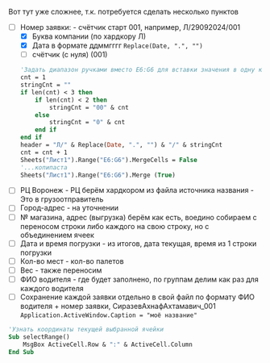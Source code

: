 Вот тут уже сложнее, т.к. потребуется сделать несколько пунктов
- [ ] Номер заявки: - счётчик старт 001, например, Л/29092024/001
	- [x] Буква компании (по хардкору Л)
	- [x] Дата в формате ддммгггг `Replace(Date, ".", "")`
	- [ ] счётчик (с нуля) (001)
	``` vb
	'Задать диапазон ручками вместо E6:G6 для вставки значения в одну колонку, а после обратно объединить
	cnt = 1
	stringCnt = ""
	if len(cnt) < 3 then
		if len(cnt) < 2 then
			stringCnt = "00" & cnt
		else
			stringCnt = "0" & cnt
		end if
	end if
	header = "Л/" & Replace(Date, ".", "") & "/" & stringCnt
	cnt = cnt + 1
	Sheets("Лист1").Range("E6:G6").MergeCells = False
	'...копипаста
	Sheets("Лист1").Range("E6:G6").Merge (True)
	```
- [ ] РЦ Воронеж - РЦ берём хардкором из файла источника названия - Это в грузоотправитель
- [ ] Город-адрес - на уточнении
- [ ] № магазина, адрес (выгрузка) берём как есть, воедино собираем с переносом строки либо каждого на свою строку, но с объединением ячеек
- [ ] Дата и время погрузки - из итогов, дата текущая, время из 1 строки погрузки
- [ ] Кол-во мест - кол-во палетов
- [ ] Вес - также переносим
- [ ] ФИО водителя - где будет заполнено, по группам делим как раз для каждого водителя
- [ ] Сохранение каждой заявки отдельно в свой файл по формату ФИО водителя + номер заявки, СиразевАхнафАхтамавич_001 
      `Application.ActiveWindow.Caption = "моё название"`

```vb
'Узнать координаты текущей выбранной ячейки
Sub selectRange()
    MsgBox ActiveCell.Row & ":" & ActiveCell.Column
End Sub
```